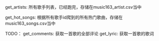 get_artists: 所有歌手列表，已经跑完，存储在music163_artist.csv当中

get_hot_songs: 根据所有歌手id爬到的所有热门歌曲，存储在music163_songs.csv当中

TODO：
get_comments: 获取一首歌的全部评论
get_lyric: 获取一首歌的歌词

